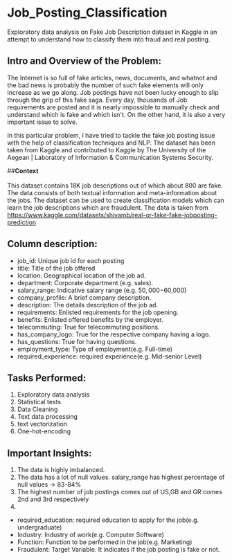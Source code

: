 # Job_Posting_Classification
Exploratory data analysis on Fake Job Description dataset in Kaggle in an attempt to understand how to classify them into fraud and real posting.
## **Intro and Overview of the Problem:**
The Internet is so full of fake articles, news, documents, and whatnot and the bad news is probably the number of such fake elements will only increase as we go along. Job postings have not been lucky enough to slip through the grip of this fake saga. Every day, thousands of Job requirements are posted and it is nearly impossible to manually check and understand which is fake and which isn't. On the other hand, it is also a very important issue to solve.

In this particular problem, I have tried to tackle the fake job posting issue with the help of classification techniques and NLP. The dataset has been taken from Kaggle and contributed to Kaggle by The University of the Aegean | Laboratory of Information & Communication Systems Security.

##**Context**<br><br>
This dataset contains 18K job descriptions out of which about 800 are fake. The data consists of both textual information and meta-information about the jobs. The dataset can be used to create classification models which can learn the job descriptions which are fraudulent.
The data is taken from https://www.kaggle.com/datasets/shivamb/real-or-fake-fake-jobposting-prediction
## Column description:
* job_id: Unique job id for each posting
* title: Title of the job offered
* location: Geographical location of the job ad.
* department: Corporate department (e.g. sales).
* salary_range: Indicative salary range (e.g. $50,000-$60,000)
* company_profile: A brief company description.
* description: The details description of the job ad.
* requirements: Enlisted requirements for the job opening.
* benefits: Enlisted offered benefits by the employer.
* telecommuting: True for telecommuting positions.
* has_company_logo: True for the respective company having a logo.
* has_questions: True for having questions.
* employment_type: Type of employment(e.g. Full-time)
* required_experience: required experience(e.g. Mid-senior Level)
## Tasks Performed:
1. Exploratory data analysis
2. Statistical tests
3. Data Cleaning
4. Text data processing
5. text vectorization
6. One-hot-encoding
## Important Insights:
1. The data is highly imbalanced.
2. The data has a lot of null values. salary_range has highest percentage of null values -> 83-84%
3. The highest number of job postings comes out of US,GB and GR comes 2nd and 3rd respectively
4. 
* required_education: required education to apply for the job(e.g. undergraduate)
* Industry: Industry of work(e.g. Computer Software)
* Function: Function to be performed in the job(e.g. Marketing)
* Fraudulent: Target Variable. It indicates if the job posting is fake or not.
